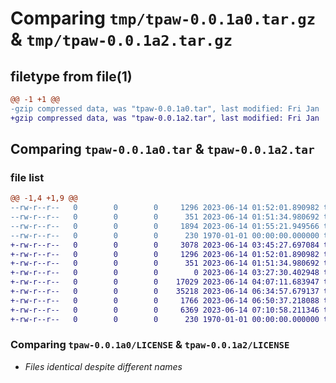 # Comparing `tmp/tpaw-0.0.1a0.tar.gz` & `tmp/tpaw-0.0.1a2.tar.gz`

## filetype from file(1)

```diff
@@ -1 +1 @@
-gzip compressed data, was "tpaw-0.0.1a0.tar", last modified: Fri Jan  1 00:00:00 2016, max compression
+gzip compressed data, was "tpaw-0.0.1a2.tar", last modified: Fri Jan  1 00:00:00 2016, max compression
```

## Comparing `tpaw-0.0.1a0.tar` & `tpaw-0.0.1a2.tar`

### file list

```diff
@@ -1,4 +1,9 @@
--rw-r--r--   0        0        0     1296 2023-06-14 01:52:01.890982 tpaw-0.0.1a0/LICENSE
--rw-r--r--   0        0        0      351 2023-06-14 01:51:34.980692 tpaw-0.0.1a0/pyproject.toml
--rw-r--r--   0        0        0     1894 2023-06-14 01:55:21.949566 tpaw-0.0.1a0/tpaw.py
--rw-r--r--   0        0        0      230 1970-01-01 00:00:00.000000 tpaw-0.0.1a0/PKG-INFO
+-rw-r--r--   0        0        0     3078 2023-06-14 03:45:27.697084 tpaw-0.0.1a2/.gitignore
+-rw-r--r--   0        0        0     1296 2023-06-14 01:52:01.890982 tpaw-0.0.1a2/LICENSE
+-rw-r--r--   0        0        0      351 2023-06-14 01:51:34.980692 tpaw-0.0.1a2/pyproject.toml
+-rw-r--r--   0        0        0        0 2023-06-14 03:27:30.402948 tpaw-0.0.1a2/tests/__init__.py
+-rw-r--r--   0        0        0    17029 2023-06-14 04:07:11.683947 tpaw-0.0.1a2/tests/data/groups.html
+-rw-r--r--   0        0        0    35218 2023-06-14 06:34:57.679137 tpaw-0.0.1a2/tests/data/slash_new.html
+-rw-r--r--   0        0        0     1766 2023-06-14 06:50:37.218088 tpaw-0.0.1a2/tests/test_tpaw.py
+-rw-r--r--   0        0        0     6369 2023-06-14 07:10:58.211346 tpaw-0.0.1a2/tpaw.py
+-rw-r--r--   0        0        0      230 1970-01-01 00:00:00.000000 tpaw-0.0.1a2/PKG-INFO
```

### Comparing `tpaw-0.0.1a0/LICENSE` & `tpaw-0.0.1a2/LICENSE`

 * *Files identical despite different names*

